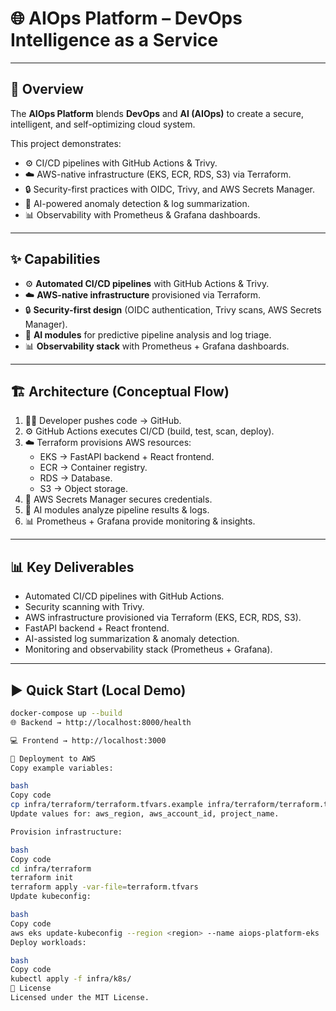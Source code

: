 # 🌐 AIOps Platform – DevOps Intelligence as a Service  

---

## 🚀 Overview  
The **AIOps Platform** blends **DevOps** and **AI (AIOps)** to create a secure, intelligent, and self-optimizing cloud system.  

This project demonstrates:  
- ⚙️ CI/CD pipelines with GitHub Actions & Trivy.  
- ☁️ AWS-native infrastructure (EKS, ECR, RDS, S3) via Terraform.  
- 🔒 Security-first practices with OIDC, Trivy, and AWS Secrets Manager.  
- 🤖 AI-powered anomaly detection & log summarization.  
- 📊 Observability with Prometheus & Grafana dashboards.  

---

## ✨ Capabilities  
- ⚙️ **Automated CI/CD pipelines** with GitHub Actions & Trivy.  
- ☁️ **AWS-native infrastructure** provisioned via Terraform.  
- 🔒 **Security-first design** (OIDC authentication, Trivy scans, AWS Secrets Manager).  
- 🤖 **AI modules** for predictive pipeline analysis and log triage.  
- 📊 **Observability stack** with Prometheus + Grafana dashboards.  

---

## 🏗️ Architecture (Conceptual Flow)  

1. 👨‍💻 Developer pushes code → GitHub.  
2. ⚙️ GitHub Actions executes CI/CD (build, test, scan, deploy).  
3. ☁️ Terraform provisions AWS resources:  
   - EKS → FastAPI backend + React frontend.  
   - ECR → Container registry.  
   - RDS → Database.  
   - S3 → Object storage.  
4. 🔑 AWS Secrets Manager secures credentials.  
5. 🤖 AI modules analyze pipeline results & logs.  
6. 📊 Prometheus + Grafana provide monitoring & insights.  

---

## 📊 Key Deliverables  
- Automated CI/CD pipelines with GitHub Actions.  
- Security scanning with Trivy.  
- AWS infrastructure provisioned via Terraform (EKS, ECR, RDS, S3).  
- FastAPI backend + React frontend.  
- AI-assisted log summarization & anomaly detection.  
- Monitoring and observability stack (Prometheus + Grafana).  

---

## ▶️ Quick Start (Local Demo)  

```bash
docker-compose up --build
🌐 Backend → http://localhost:8000/health

💻 Frontend → http://localhost:3000

🚀 Deployment to AWS
Copy example variables:

bash
Copy code
cp infra/terraform/terraform.tfvars.example infra/terraform/terraform.tfvars
Update values for: aws_region, aws_account_id, project_name.

Provision infrastructure:

bash
Copy code
cd infra/terraform
terraform init
terraform apply -var-file=terraform.tfvars
Update kubeconfig:

bash
Copy code
aws eks update-kubeconfig --region <region> --name aiops-platform-eks
Deploy workloads:

bash
Copy code
kubectl apply -f infra/k8s/
📜 License
Licensed under the MIT License.